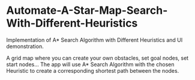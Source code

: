 # Automate-A-Star-Map-Search-With-Different-Heuristics
Implementation of A* Search Algorithm with Different Heuristics and UI demonstration.

A grid map where you can create your own obstacles, set goal nodes, set start nodes... The app will use A* Search Algorithm with the chosen Heuristic to create a corresponding shortest path between the nodes.
